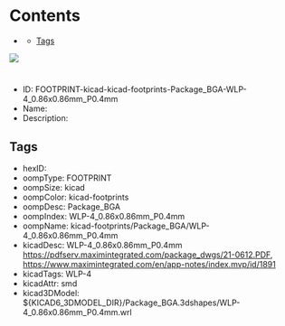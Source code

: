 



Contents
========

* [](#)
	* [Tags](#tags)
  
![][im]
# 

- ID: FOOTPRINT-kicad-kicad-footprints-Package_BGA-WLP-4_0.86x0.86mm_P0.4mm
- Name: 
- Description: 

## Tags

- hexID: 
- oompType: FOOTPRINT
- oompSize: kicad
- oompColor: kicad-footprints
- oompDesc: Package_BGA
- oompIndex: WLP-4_0.86x0.86mm_P0.4mm
- oompName: kicad-footprints/Package_BGA/WLP-4_0.86x0.86mm_P0.4mm
- kicadDesc: WLP-4_0.86x0.86mm_P0.4mm https://pdfserv.maximintegrated.com/package_dwgs/21-0612.PDF, https://www.maximintegrated.com/en/app-notes/index.mvp/id/1891
- kicadTags: WLP-4
- kicadAttr: smd
- kicad3DModel: ${KICAD6_3DMODEL_DIR}/Package_BGA.3dshapes/WLP-4_0.86x0.86mm_P0.4mm.wrl



[im]: image.png
